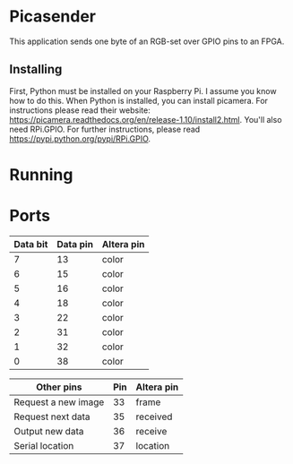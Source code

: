 # Picasender
This application sends one byte of an RGB-set over GPIO pins to an FPGA.
## Installing
First, Python must be installed on your Raspberry Pi. I assume you know how to do this.
When Python is installed, you can install picamera. For instructions please read their website: https://picamera.readthedocs.org/en/release-1.10/install2.html.
You'll also need RPi.GPIO. For further instructions, please read https://pypi.python.org/pypi/RPi.GPIO.

# Running

# Ports
Data bit | Data pin | Altera pin
---------|----------|-----------
7 	 | 13	    | color
6 	 | 15	    |	color
5 	 | 16	    |	color
4 	 | 18     | color
3 	 | 22	    | color
2 	 | 31	    |	color
1 	 | 32	    | color
0 	 | 38	    |	color

Other pins          | Pin | Altera pin
--------------------|-----|------------
Request a new image | 33  | frame
Request next data   | 35  | received
Output new data	    | 36  | receive
Serial location     | 37  | location

